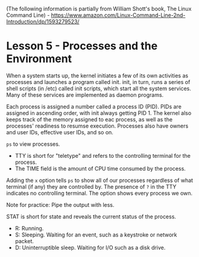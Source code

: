 (The following information is partially from William Shott's book, The Linux Command Line) - https://www.amazon.com/Linux-Command-Line-2nd-Introduction/dp/1593279523/

# Lesson 5 - Processes and the Environment

When a system starts up, the kernel initiates a few of its own activities as processes and launches a program called init.
init, in turn, runs a series of shell scripts (in /etc) called init scripts, which start all the system services. Many of these services are implemented as daemon programs.

Each process is assigned a number called a process ID (PID). PIDs are assigned in ascending order, with init always getting PID 1. The kernel also keeps track of the memory assigned to eac process, as well as the processes' readiness to resumse execution.
Processes also have owners and user IDs, effective user IDs, and so on.

`ps` to view processes.
 - TTY is short for "teletype" and refers to the controlling terminal for the process. 
 - The TIME field is the amount of CPU time consumed by the process.
 
 Adding the `x` option tells `ps` to show all of our processes regardless of what terminal (if any) they are controlled by.
 The presence of `?` in the TTY indicates no controlling terminal.
The option shows every process we own.

Note for practice: Pipe the output with less.
 
STAT is short for state and reveals the current status of the process.
- R: Running. 
- S: Sleeping. Waiting for an event, such as a keystroke or network packet.
- D: Uninterruptible sleep. Waiting for I/O such as a disk drive.
